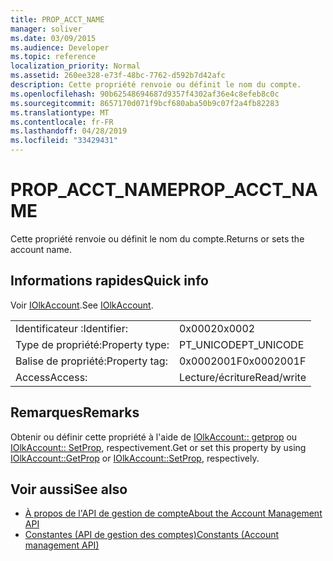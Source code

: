 ```yaml
---
title: PROP_ACCT_NAME
manager: soliver
ms.date: 03/09/2015
ms.audience: Developer
ms.topic: reference
localization_priority: Normal
ms.assetid: 260ee328-e73f-48bc-7762-d592b7d42afc
description: Cette propriété renvoie ou définit le nom du compte.
ms.openlocfilehash: 90b62548694687d9357f4302af36e4c8efeb8c0c
ms.sourcegitcommit: 8657170d071f9bcf680aba50b9c07f2a4fb82283
ms.translationtype: MT
ms.contentlocale: fr-FR
ms.lasthandoff: 04/28/2019
ms.locfileid: "33429431"
---
```

# <a name="propacctname"></a><span data-ttu-id="0d41d-103">PROP_ACCT_NAME</span><span class="sxs-lookup"><span data-stu-id="0d41d-103">PROP_ACCT_NAME</span></span>

<span data-ttu-id="0d41d-104">Cette propriété renvoie ou définit le nom du compte.</span><span class="sxs-lookup"><span data-stu-id="0d41d-104">Returns or sets the account name.</span></span>
  
## <a name="quick-info"></a><span data-ttu-id="0d41d-105">Informations rapides</span><span class="sxs-lookup"><span data-stu-id="0d41d-105">Quick info</span></span>

<span data-ttu-id="0d41d-106">Voir [IOlkAccount](iolkaccount.md).</span><span class="sxs-lookup"><span data-stu-id="0d41d-106">See [IOlkAccount](iolkaccount.md).</span></span>
  
|||
|:-----|:-----|
|<span data-ttu-id="0d41d-107">Identificateur :</span><span class="sxs-lookup"><span data-stu-id="0d41d-107">Identifier:</span></span>  <br/> |<span data-ttu-id="0d41d-108">0x0002</span><span class="sxs-lookup"><span data-stu-id="0d41d-108">0x0002</span></span>  <br/> |
|<span data-ttu-id="0d41d-109">Type de propriété:</span><span class="sxs-lookup"><span data-stu-id="0d41d-109">Property type:</span></span>  <br/> |<span data-ttu-id="0d41d-110">PT_UNICODE</span><span class="sxs-lookup"><span data-stu-id="0d41d-110">PT_UNICODE</span></span>  <br/> |
|<span data-ttu-id="0d41d-111">Balise de propriété:</span><span class="sxs-lookup"><span data-stu-id="0d41d-111">Property tag:</span></span>  <br/> |<span data-ttu-id="0d41d-112">0x0002001F</span><span class="sxs-lookup"><span data-stu-id="0d41d-112">0x0002001F</span></span>  <br/> |
|<span data-ttu-id="0d41d-113">Access</span><span class="sxs-lookup"><span data-stu-id="0d41d-113">Access:</span></span>  <br/> |<span data-ttu-id="0d41d-114">Lecture/écriture</span><span class="sxs-lookup"><span data-stu-id="0d41d-114">Read/write</span></span>  <br/> |
   
## <a name="remarks"></a><span data-ttu-id="0d41d-115">Remarques</span><span class="sxs-lookup"><span data-stu-id="0d41d-115">Remarks</span></span>

<span data-ttu-id="0d41d-116">Obtenir ou définir cette propriété à l'aide de [IOlkAccount:: getprop](iolkaccount-getprop.md) ou [IOlkAccount:: SetProp](iolkaccount-setprop.md), respectivement.</span><span class="sxs-lookup"><span data-stu-id="0d41d-116">Get or set this property by using [IOlkAccount::GetProp](iolkaccount-getprop.md) or [IOlkAccount::SetProp](iolkaccount-setprop.md), respectively.</span></span>
  
## <a name="see-also"></a><span data-ttu-id="0d41d-117">Voir aussi</span><span class="sxs-lookup"><span data-stu-id="0d41d-117">See also</span></span>

- [<span data-ttu-id="0d41d-118">À propos de l'API de gestion de compte</span><span class="sxs-lookup"><span data-stu-id="0d41d-118">About the Account Management API</span></span>](about-the-account-management-api.md) 
- [<span data-ttu-id="0d41d-119">Constantes (API de gestion des comptes)</span><span class="sxs-lookup"><span data-stu-id="0d41d-119">Constants (Account management API)</span></span>](constants-account-management-api.md)

